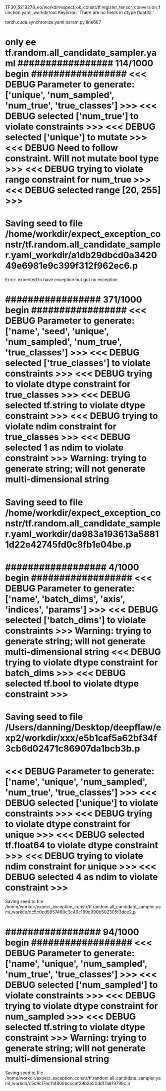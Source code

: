 TF30_5219278_eo/workdir/expect_ok_constr/tf.register_tensor_conversion_function.yaml_workdir/out
KeyError: 'There are no fields in dtype float32.'


torch.cuda.synchronize.yaml  param.py line687


only ee
tf.random.all_candidate_sampler.yaml
################# 114/1000 begin #################
<<< DEBUG Parameter to generate: ['unique', 'num_sampled', 'num_true', 'true_classes'] >>>
<<< DEBUG selected ['num_true'] to violate constraints >>>
<<< DEBUG selected ['unique'] to mutate  >>>
<<< DEBUG Need to follow constraint. Will not mutate bool type >>>
<<< DEBUG trying to violate range constraint for num_true >>>
<<< DEBUG selected range [20, 255] >>>
============================================
Saving seed to file /home/workdir/expect_exception_constr/tf.random.all_candidate_sampler.yaml_workdir/a1db29dbcd0a342049e6981e9c399f312f962ec6.p
============================================
Error: expected to have exception but got no exception


################# 371/1000 begin #################
<<< DEBUG Parameter to generate: ['name', 'seed', 'unique', 'num_sampled', 'num_true', 'true_classes'] >>>
<<< DEBUG selected ['true_classes'] to violate constraints >>>
<<< DEBUG trying to violate dtype constraint for true_classes >>>
<<< DEBUG selected tf.string to violate dtype constraint >>>
<<< DEBUG trying to violate ndim constraint for true_classes >>>
<<< DEBUG selected 1 as ndim to violate constraint >>>
Warning: trying to generate string; will not generate multi-dimensional string
============================================
Saving seed to file /home/workdir/expect_exception_constr/tf.random.all_candidate_sampler.yaml_workdir/da983a193613a58811d22e42745fd0c8fb1e04be.p
============================================


################## 4/1000 begin ##################
<<< DEBUG Parameter to generate: ['name', 'batch_dims', 'axis', 'indices', 'params'] >>>
<<< DEBUG selected ['batch_dims'] to violate constraints >>>
Warning: trying to generate string; will not generate multi-dimensional string
<<< DEBUG trying to violate dtype constraint for batch_dims >>>
<<< DEBUG selected tf.bool to violate dtype constraint >>>
============================================
Saving seed to file /Users/danning/Desktop/deepflaw/exp2/workdir/xxx/e5b1caf5a62bf34f3cb6d02471c86907da1bcb3b.p 
============================================



<<< DEBUG Parameter to generate: ['name', 'unique', 'num_sampled', 'num_true', 'true_classes'] >>>
<<< DEBUG selected ['unique'] to violate constraints >>>
<<< DEBUG trying to violate dtype constraint for unique >>>
<<< DEBUG selected tf.float64 to violate dtype constraint >>>
<<< DEBUG trying to violate ndim constraint for unique >>>
<<< DEBUG selected 4 as ndim to violate constraint >>>
============================================
Saving seed to file /home/workdir/expect_exception_constr/tf.random.all_candidate_sampler.yaml_workdir/dc5c0cd9957480c3c49c189d990b502305f3dce2.p


################# 94/1000 begin ##################
<<< DEBUG Parameter to generate: ['name', 'unique', 'num_sampled', 'num_true', 'true_classes'] >>>
<<< DEBUG selected ['num_sampled'] to violate constraints >>>
<<< DEBUG trying to violate dtype constraint for num_sampled >>>
<<< DEBUG selected tf.string to violate dtype constraint >>>
Warning: trying to generate string; will not generate multi-dimensional string
============================================
Saving seed to file /home/workdir/expect_exception_constr/tf.random.all_candidate_sampler.yaml_workdir/c5c9c17ec114809bcccaf29b2e50ddf7a819799c.p

